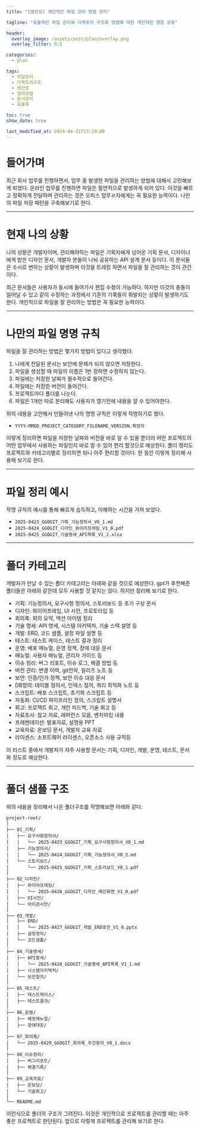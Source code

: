 ```yaml
---
title: "[생산성] 개인적인 파일 관리 방법 정리"

tagline: "효율적인 파일 관리와 디렉토리 구조화 방법에 대한 개인적인 경험 공유"

header:
  overlay_image: /assets/post/plan/overlay.png
  overlay_filter: 0.5

categories:
  - plan

tags:
  - 파일관리
  - 디렉토리구조
  - 생산성
  - 정리방법
  - 문서관리
  - 효율화

toc: true
show_date: true

last_modified_at: 2024-04-21T23:29:00
---
```


# 들어가며
최근 회사 업무를 진행하면서, 업무 중 발생한 파일을 관리하는 방법에 대해서 고민해보게 되었다. 온라인 업무를 진행하면 파일은 필연적으로 발생하게 되어 있다. 이것을 빠르고 정확하게 전달하며 관리하는 것은 오피스 업무ㄹ자에게는 꼭 필요한 능력이다. 나만의 파일 저장 패턴을 구축해보기로 한다.

---

# 현재 나의 상황
나의 상황은 개발자이며, 관리해야하는 파일은 기획자에게 넘어온 기획 문서, 디자이너에게 받은 디자인 문서, 개발자 분들이 나눠 공유하는 API 설계 문서 등이다. 이 문서들은 수시로 변하는 상황이 발생하며 이것을 트레킹 하면서 파일을 잘 관리하는 것이 관건이다.

최근 문서들은 사용자가 동시에 들어가서 편집 수정이 가능하다. 하지만 이것의 충돌이 일어날 수 있고 같이 수정하는 과정에서 기존의 기록들이 휘발되는 상황이 발생하기도 한다. 개인적으로 파일을 잘 관리하는 방법은 꼭 필요한 능력이다.

---

# 나만의 파일 명명 규칙
파일을 잘 관리하는 방법은 몇가지 방법이 있다고 생각했다.

1. 나에게 전달된 문서는 보안에 문제가 되지 않으면 저장한다.
2. 파일을 생성할 때 파일의 이름은 1번 정하면 수정하지 않는다.
3. 파일에는 저장한 날짜가 필수적으로 들어간다.
4. 파일에는 저장한 버전이 들어간다.
5. 프로젝트마다 폴더를 나눈다.
6. 파일은 1개만 따로 분리해도 사용자가 열기전에 내용을 알 수 있어야한다.

위의 내용을 고안해서 만들어낸 나의 명명 규칙은 이렇게 작명하기로 했다.

- `YYYY-MMDD_PROJECT_CATEGORY_FILENAME_VERSION.확장자`

이렇게 정리하면 파일을 저장한 날짜와 버전을 바로 알 수 있을 뿐더러 어떤 프로젝트의 어떤 업무에서 사용하는 파일인지 바로 알 수 있어 편리 할것으로 예상한다. 폴더 정리도 프로젝트와 카테고리별로 정리하면 되니 아주 편리할 것이다. 한 동안 이렇게 정리해 사용해 보기로 한다.

---

# 파일 정리 예시
작명 규칙의 예시를 통해 빠르게 습득하고, 이해하는 시간을 가져 보았다.

- `2025-0423_GGOGIT_기획_기능정의서_V0_1.md`
- `2025-0424_GGOGIT_디자인_와이어프레임_V1_0.pdf`
- `2025-0425_GGOGIT_기술명세_API목록_V1_2.xlsx`

---

# 폴더 카테고리
개발자가 만날 수 있는 폴더 카테고리는 아래와 같을 것으로 예상한다. gpt가 추천해준 폴더들은 아래와 같은데 모두 사용할 것 같지는 않다. 하지만 정리해 보기로 한다.

- 기획: 기능정의서, 요구사항 정의서, 스토리보드 등 초기 구상 문서
- 디자인: 와이어프레임, UI 시안, 프로토타입 등
- 회의록: 회의 요약, 액션 아이템 정리
- 기술 명세: API 명세, 시스템 아키텍처, 기술 스택 설명 등
- 개발: ERD, 코드 샘플, 설정 파일 설명 등
- 테스트: 테스트 케이스, 테스트 결과 정리
- 운영: 배포 매뉴얼, 운영 정책, 장애 대응 문서
- 매뉴얼: 사용자 매뉴얼, 관리자 가이드 등
- 이슈 정리: 버그 리포트, 이슈 로그, 해결 방법 등
- 버전 관리: 변경 이력, git전략, 릴리즈 노트 등
- 보안: 인증/인가 정책, 보안 이슈 대응 문서
- DB정의: 테이블 정의서, 인덱스 정의, 쿼리 최적화 노트 등
- 스크립트: 배포 스크립트, 초기화 스크립트 등
- 자동화: CI/CD 파이프라인 정의, 스크립트 설명서
- 회고: 프로젝트 회고, 개인 피드백, 기술 회고 등
- 자료조사: 참고 자료, 레퍼런스 모음, 벤치마킹 내용
- 프레젠테이션: 발표자료, 설명용 PPT
- 교육자료: 온보딩 문서, 개발자 교육 자료
- 라이센스: 소프트웨어 라이센스, 오픈소스 사용 규칙등

이 리스트 중에서 개발자가 자주 사용할 문서는 기획, 디자인, 개발, 운영, 테스트, 문서화 정도로 예상한다.

---
# 폴더 샘플 구조
위의 내용을 정리해서 나온 폴더구조를 작명해보면 아래와 같다.
```text
project-root/
│
├── 01_기획/
│   ├── 요구사항정의서/
│   │   └── 2025-0423_GGOGIT_기획_요구사항정의서_V0_1.md
│   ├── 기능정의서/
│   │   └── 2025-0424_GGOGIT_기획_기능정의서_V0_2.md
│   └── 스토리보드/
│       └── 2025-0425_GGOGIT_기획_스토리보드_V0_1.pdf
│
├── 02_디자인/
│   ├── 와이어프레임/
│   │   └── 2025-0426_GGOGIT_디자인_메인화면_V1_0.pdf
│   ├── UI시안/
│   └── 아이콘시안/
│
├── 03_개발/
│   ├── ERD/
│   │   └── 2025-0427_GGOGIT_개발_ERD초안_V1_0.pptx
│   ├── 설정정의/
│   └── 코드샘플/
│
├── 04_기술명세/
│   ├── API명세/
│   │   └── 2025-0428_GGOGIT_기술명세_API목록_V1_1.md
│   ├── 시스템아키텍처/
│   └── 보안정의/
│
├── 05_테스트/
│   ├── 테스트케이스/
│   ├── 테스트결과/
│
├── 06_운영/
│   ├── 배포매뉴얼/
│   ├── 장애대응/
│
├── 07_회의록/
│   └── 2025-0429_GGOGIT_회의록_주간회의_V0_1.docx
│
├── 08_이슈정리/
│   ├── 버그리포트/
│   ├── 해결기록/
│
├── 09_교육자료/
│   ├── 온보딩/
│   └── 기술회고/
│
└── README.md
```

이런식으로 폴더의 구조가 그려진다. 이것은 개인적으로 프로젝트를 관리할 때는 아주 좋은 프로젝트로 판단된다. 앞으로 이렇게 프로젝트를 관리해 보기로 한다.